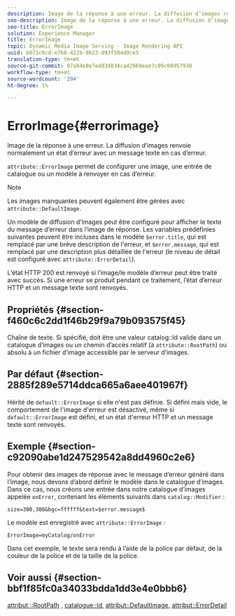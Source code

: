 ```yaml
---
description: Image de la réponse à une erreur. La diffusion d’images renvoie normalement un état d’erreur avec un message texte en cas d’erreur.
seo-description: Image de la réponse à une erreur. La diffusion d’images renvoie normalement un état d’erreur avec un message texte en cas d’erreur.
seo-title: ErrorImage
solution: Experience Manager
title: ErrorImage
topic: Dynamic Media Image Serving - Image Rendering API
uuid: b071c0cd-e7b8-422b-9b23-d93f504d9ce5
translation-type: tm+mt
source-git-commit: 97a84e8e7edd3d834ca42069eae7c09c00d57938
workflow-type: tm+mt
source-wordcount: '294'
ht-degree: 1%

---
```



# ErrorImage{#errorimage}

Image de la réponse à une erreur. La diffusion d’images renvoie normalement un état d’erreur avec un message texte en cas d’erreur.

`attribute::ErrorImage` permet de configurer une image, une entrée de catalogue ou un modèle à renvoyer en cas d’erreur.

>[!NOTE]
>
>Les images manquantes peuvent également être gérées avec `attribute::DefaultImage`.

Un modèle de diffusion d’images peut être configuré pour afficher le texte du message d’erreur dans l’image de réponse. Les variables prédéfinies suivantes peuvent être incluses dans le modèle `$error.title`, qui est remplacé par une brève description de l&#39;erreur, et `$error.message`, qui est remplacé par une description plus détaillée de l&#39;erreur (le niveau de détail est configuré avec `attribute::ErrorDetail`).

L’état HTTP 200 est renvoyé si l’image/le modèle d’erreur peut être traité avec succès. Si une erreur se produit pendant ce traitement, l’état d’erreur HTTP et un message texte sont renvoyés.

## Propriétés {#section-f460c6c2dd1f46b29f9a79b093575f45}

Chaîne de texte. Si spécifié, doit être une valeur catalog::Id valide dans un catalogue d’images ou un chemin d’accès relatif (à `attribute::RootPath`) ou absolu à un fichier d’image accessible par le serveur d’images.

## Par défaut {#section-2885f289e5714ddca665a6aee401967f}

Hérité de `default::ErrorImage` si elle n&#39;est pas définie. Si défini mais vide, le comportement de l&#39;image d&#39;erreur est désactivé, même si `default::ErrorImage` est défini, et un état d&#39;erreur HTTP et un message texte sont renvoyés.

## Exemple {#section-c92090abe1d247529542a8dd4960c2e6}

Pour obtenir des images de réponse avec le message d’erreur généré dans l’image, nous devons d’abord définir le modèle dans le catalogue d’images. Dans ce cas, nous créons une entrée dans notre catalogue d’images appelée `onError`, contenant les éléments suivants dans `catalog::Modifier` :

`size=300,300&bgc=ffffff&text=$error.message$`

Le modèle est enregistré avec `attribute::ErrorImage` :

`ErrorImage=myCatalog/onError`

Dans cet exemple, le texte sera rendu à l’aide de la police par défaut, de la couleur de la police et de la taille de la police.

## Voir aussi {#section-bbf1f85fc0a34033bdda1dd3e4e0bbb6}

[attribut ::RootPath](../../../../../is-api/image-catalog/image-serving-api-ref/c-image-catalog-reference/c-attributes-reference/r-rootpath.md#reference-17d57e5967be403b8408fa7214017494) ,  [catalogue::Id](/help/aem-is-ir-api/is-api/image-catalog/image-serving-api-ref/c-image-catalog-reference/c-image-svg-data-reference/c-image-data-reference/r-id-cat.md),  [attribut::DefaultImage](../../../../../is-api/image-catalog/image-serving-api-ref/c-image-catalog-reference/c-attributes-reference/r-is-cat-defaultimage.md#reference-8e9900e129f54ed68462a3c2fc3bc433),  [attribut::ErrorDetail](../../../../../is-api/image-catalog/image-serving-api-ref/c-image-catalog-reference/c-attributes-reference/r-errordetail.md#reference-4987c8cddcba4c88960170e49cafc561)

